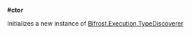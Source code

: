 **#ctor**

Initializes a new instance of [Bifrost.Execution.TypeDiscoverer](Bifrost.Execution.TypeDiscoverer)

